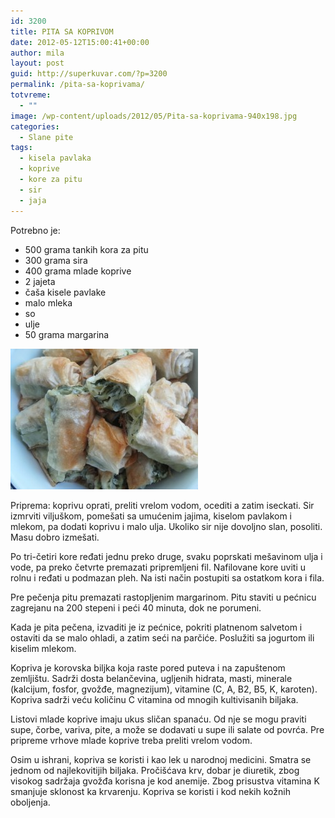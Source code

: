 ```yaml
---
id: 3200
title: PITA SA KOPRIVOM
date: 2012-05-12T15:00:41+00:00
author: mila
layout: post
guid: http://superkuvar.com/?p=3200
permalink: /pita-sa-koprivama/
totvreme:
  - ""
image: /wp-content/uploads/2012/05/Pita-sa-koprivama-940x198.jpg
categories:
  - Slane pite
tags:
  - kisela pavlaka
  - koprive
  - kore za pitu
  - sir
  - jaja
---
```

Potrebno je:

  * 500 grama tankih kora za pitu
  * 300 grama sira
  * 400 grama mlade koprive
  * 2 jajeta
  * čaša kisele pavlake
  * malo mleka
  * so
  * ulje
  * 50 grama margarina

<img class="alignnone size-medium wp-image-3201" title="Pita sa koprivama" src="/wp-content/uploads/2012/05/Pita-sa-koprivama-300x225.jpg" alt="" width="300" height="225" /> 

Priprema: koprivu oprati, preliti vrelom vodom, ocediti a zatim iseckati. Sir izmrviti viljuškom, pomešati sa umućenim jajima, kiselom pavlakom i mlekom, pa dodati koprivu i malo ulja. Ukoliko sir nije dovoljno slan, posoliti. Masu dobro izmešati.

Po tri-četiri kore ređati jednu preko druge, svaku poprskati mešavinom ulja i vode, pa preko četvrte premazati pripremljeni fil. Nafilovane kore uviti u rolnu i ređati u podmazan pleh. Na isti način postupiti sa ostatkom kora i fila.

Pre pečenja pitu premazati rastopljenim margarinom. Pitu staviti u pećnicu zagrejanu na 200 stepeni i peći 40 minuta, dok ne porumeni.

Kada je pita pečena, izvaditi je iz pećnice, pokriti platnenom salvetom i ostaviti da se malo ohladi, a zatim seći na parčiće. Poslužiti sa jogurtom ili kiselim mlekom.

Kopriva je korovska biljka koja raste pored puteva i na zapuštenom zemljištu. Sadrži dosta belančevina, ugljenih hidrata, masti, minerale (kalcijum, fosfor, gvožđe, magnezijum), vitamine (C, A, B2, B5, K, karoten). Kopriva sadrži veću količinu C vitamina od mnogih kultivisanih biljaka.

Listovi mlade koprive imaju ukus sličan spanaću. Od nje se mogu praviti supe, čorbe, variva, pite, a može se dodavati u supe ili salate od povrća. Pre pripreme vrhove mlade koprive treba preliti vrelom vodom.

Osim u ishrani, kopriva se koristi i kao lek u narodnoj medicini. Smatra se jednom od najlekovitijih biljaka. Pročišćava krv, dobar je diuretik, zbog visokog sadržaja gvožđa korisna je kod anemije. Zbog prisustva vitamina K smanjuje sklonost ka krvarenju. Kopriva se koristi i kod nekih kožnih oboljenja.

&nbsp;